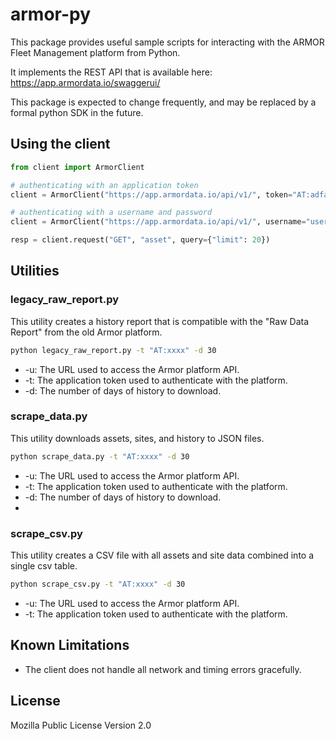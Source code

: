 # armor-py


This package provides useful sample scripts for interacting with the ARMOR Fleet Management platform from Python.

It implements the REST API that is available here: https://app.armordata.io/swaggerui/

This package is expected to change frequently, and may be replaced by a formal python SDK in the future.

## Using the client
```python
from client import ArmorClient

# authenticating with an application token
client = ArmorClient("https://app.armordata.io/api/v1/", token="AT:adfasdf....asdfasd")

# authenticating with a username and password
client = ArmorClient("https://app.armordata.io/api/v1/", username="user@domain.com", password="password")

resp = client.request("GET", "asset", query={"limit": 20})
```

## Utilities
### legacy_raw_report.py
This utility creates a history report that is compatible with the "Raw Data Report" from the old Armor platform.
```bash
python legacy_raw_report.py -t "AT:xxxx" -d 30
```
* -u: The URL used to access the Armor platform API.
* -t: The application token used to authenticate with the platform.
* -d: The number of days of history to download.

### scrape_data.py
This utility downloads assets, sites, and history to JSON files.
```bash
python scrape_data.py -t "AT:xxxx" -d 30
```
* -u: The URL used to access the Armor platform API.
* -t: The application token used to authenticate with the platform.
* -d: The number of days of history to download.
* 
### scrape_csv.py
This utility creates a CSV file with all assets and site data combined into a single csv table.
```bash
python scrape_csv.py -t "AT:xxxx" -d 30
```
* -u: The URL used to access the Armor platform API.
* -t: The application token used to authenticate with the platform.

## Known Limitations
* The client does not handle all network and timing errors gracefully.

## License

Mozilla Public License Version 2.0
